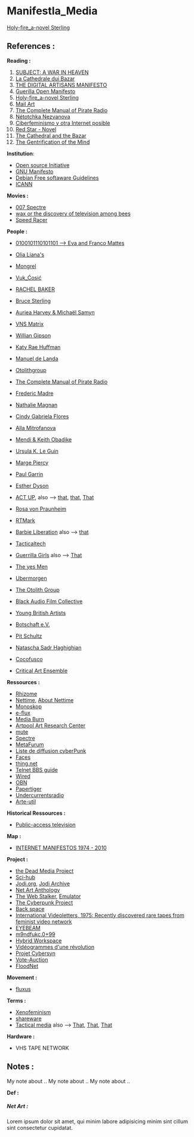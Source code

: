 # Manifestla_Media

[Holy-fire_a-novel Sterling](./writing/reading/Holy-fire_a-novel--Sterling,Bruce--Bantam.pdf)

## References :


**Reading :**

1.  [SUBJECT: A WAR IN HEAVEN](./writing/reading/virus.pdf)
2.  [La Cathedrale dui Bazar](./writing/reading/cathedrale-bazar.pdf)
3.  [THE DIGITAL ARTISANS MANIFESTO](https://www.nettime.org/Lists-Archives/nettime-l-9705/msg00120.html)
4.  [Guerilla Open Manifesto](./writing/reading/Guerilla_Open_Manifesto.pdf)
5.  [Holy-fire_a-novel Sterling](./writing/reading/Holy-fire_a-novel--Sterling,Bruce--Bantam.pdf)
6.  [Mail Art](https://en.wikipedia.org/wiki/Mail_art)
7.  [The Complete Manual of Pirate Radio](https://archive.org/details/pirate-radio/page/n5/mode/2up)
8.  [Nétotchka Nezvanova](https://fr.wikipedia.org/wiki/N%C3%A9totchka_Nezvanova)
9.  [Ciberfeminismo y otra Internet posible](https://www.researchgate.net/publication/380196862_Cyberfeminists_in_Mexico_City_Discourses_and_Tactics)
10. [Red Star - Novel](https://en.wikipedia.org/wiki/Red_Star_(novel))
14. [The Cathedral and the Bazar](https://monoskop.org/images/e/e0/Raymond_Eric_S_The_Cathedral_and_the_Bazaar_rev_ed.pdf)
15. [The Gentrification of the Mind](https://www.ucpress.edu/book/9780520280069/the-gentrification-of-the-mind)

**Institution**:

- [Open source Initiative](https://opensource.org/about)
- [GNU Manifesto](https://www.gnu.org/gnu/manifesto.html)
- [Debian Free softaware Guidelines](https://wiki.debian.org/DebianFreeSoftwareGuidelines)
- [ICANN](https://en.wikipedia.org/wiki/ICANN)

**Movies :**

- [007 Spectre](https://fr.wikipedia.org/wiki/007_Spectre)
- [wax or the discovery of television among bees](https://en.wikipedia.org/wiki/Wax_or_the_Discovery_of_Television_Among_the_Bees)
- [Speed Racer](https://fr.wikipedia.org/wiki/Speed_Racer_(film))

**People :**

- [0100101110101101 --> Eva and Franco Mattes](https://0100101110101101.org/works/)
- [Olia Liana's](http://art.teleportacia.org/#CenterOfTheUniverse)
- [Mongrel](https://monoskop.org/Mongrel)
- [Vuk_Ćosić](https://monoskop.org/Vuk_Ćosić)
- [RACHEL BAKER](https://www.irational.org/tm/baker_cv.html)

- [Bruce Sterling](https://en.wikipedia.org/wiki/Bruce_Sterling)
- [Auriea Harvey & Michaël Samyn](https://en.wikipedia.org/wiki/Auriea_Harvey_%26_Micha%C3%ABl_Samyn)
- [VNS Matrix](https://vnsmatrix.net/)
- [Willian Gipson](https://en.wikipedia.org/wiki/William_Gibson_bibliography)
- [Katy Rae Huffman](https://en.wikipedia.org/wiki/Kathy_Rae_Huffman)
- [Manuel de Landa](https://fr.wikipedia.org/wiki/Manuel_de_Landa)
- [Otolithgroup](https://otolithgroup.org/work)
- [The Complete Manual of Pirate Radio](https://archive.org/details/pirate-radio/page/n5/mode/2up)
- [Frederic Madre](https://www.josephinebosma.com/interviews/33-with-frederic-madre)
- [Nathalie Magnan](https://fr.wikipedia.org/wiki/Nathalie_Magnan)
- [Cindy Gabriela Flores](https://artfacts.net/artist/cindy-gabriela-flores/135937)
- [Alla Mitrofanova](https://www.d-est.com/team/alla-mitrofanova/)
- [Mendi & Keith Obadike](https://en.wikipedia.org/wiki/Mendi_%26_Keith_Obadike)
- [Ursula K. Le Guin](https://www.ursulakleguin.com/)
- [Marge Piercy](https://fr.wikipedia.org/wiki/Marge_Piercy)
- [Paul Garrin](https://en.wikipedia.org/wiki/Paul_Garrin)
- [Esther Dyson](https://en.wikipedia.org/wiki/Esther_Dyson)
- [ACT UP](https://en.wikipedia.org/wiki/ACT_UP), also --> [that](https://actupny.com/), [that](https://www.youtube.com/watch?v=5-QWSbaeGL0), [That](https://www.youtube.com/watch?v=9gzgTBGbDOA&list=PL-wi8YsLOAunFxiNTOBC4bZT3G-im4kkU)
- [Rosa von Praunheim](https://en.wikipedia.org/wiki/Rosa_von_Praunheim)
- [RTMark](https://en.wikipedia.org/wiki/RTMark)
- [Barbie Liberation](https://www.barbieliberation.org/) also --> [that](https://www.youtube.com/watch?v=eMHMf9y-27w)
- [Tacticaltech](https://tacticaltech.org/) 
- [Guerrilla Girls](https://en.wikipedia.org/wiki/Guerrilla_Girls) also --> [That](https://www.youtube.com/watch?v=NZ6TJbjVr3I) 
- [The yes Men](https://fr.wikipedia.org/wiki/The_Yes_Men)
- [Ubermorgen](https://www.ubermorgen.com/UM/)
- [The Otolith Group](https://otolithgroup.org/)
- [Black Audio Film Collective](https://en.wikipedia.org/wiki/Black_Audio_Film_Collective)
- [Young British Artists](https://en.wikipedia.org/wiki/Young_British_Artists)
- [Botschaft e.V.](https://monoskop.org/Botschaft_e.V.)
- [Pit Schultz](https://monoskop.org/Pit_Schultz)
- [Natascha Sadr Haghighian](https://monoskop.org/Natascha_Sadr_Haghighian)
- [Cocofusco](https://www.cocofusco.com/bio)
- [Critical Art Ensemble](http://critical-art.net/category/videos/)


**Ressources :**

- [Rhizome](https://rhizome.org/)
- [Nettime](https://nettime.org/), [About Nettime](https://nettime.org/nettime/DOCS/1/toc(2).html)
- [Monoskop](https://monoskop.org/Monoskop)
- [e-flux](https://www.e-flux.com)
- [Media Burn](https://mediaburn.org/blog/international-videoletters-1975-recently-discovered-rare-tapes-from-feminist-video-network/)
- [Artpool Art Research Center](https://artpool.hu/institute/about.html)
- [mute](https://www.metamute.org/)
- [Spectre](http://post.in-mind.de/cgi-bin/mailman/listinfo/spectre)
- [MetaFurum](https://monoskop.org/MetaForum)
- [Liste de diffusion cyberPunk](https://lists.cpunks.org/mailman3/postorius/lists/)
- [Faces](https://www.faces-l.net/)
- [thing.net](https://thing.net/)
- [Telnet BBS guide](https://www.telnetbbsguide.com/)
- [Wired](https://www.wired.com/)
- [OBN](https://obn.org/)
- [Papertiger](https://papertiger.org/about-us/)
- [Undercurrentsradio](https://www.undercurrentsradio.net/faq)
- [Arte-util](https://www.arte-util.org/projects/zapatista-tactical-floodnet/)

**Historical Ressources :**

- [Public-access television](https://en.wikipedia.org/wiki/Public-access_television)

**Map :**

- [INTERNET MANIFESTOS 1974 - 2010](./writing/reading/InternetManiefstos_Graph.pdf)

**Project :**

- [the Dead Media Project](http://www.deadmedia.org/)
- [Sci-hub](https://www.sci-hub.st/about)
- [Jodi.org](http://blogspot.jodi.org/), [Jodi Archive](https://joid.org/archive/)
- [Net Art Anthology](https://anthology.rhizome.org/)
- [The Web Stalker](http://www.medienkunstnetz.de/works/webstalker/), [Emulator](https://sites.rhizome.org/anthology/webstalker.html)
- [The Cyberpunk Project](http://project.cyberpunk.ru)
- [Back space](https://bak.spc.org/)
- [International Videoletters, 1975: Recently discovered rare tapes from feminist video network](https://mediaburn.org/blog/international-videoletters-1975-recently-discovered-rare-tapes-from-feminist-video-network/)
- [EYEBEAM](https://eyebeam.org/about-us/)
- [m9ndfukc.0+99](https://anthology.rhizome.org/m9ndfukc-0-99)
- [Hybrid Workspace](https://monoskop.org/Hybrid_Workspace)
- [Vidéogrammes d'une révolution](https://www.centrepompidou.fr/fr/programme/agenda/evenement/cnAMjdk)
- [Projet Cybersyn](https://fr.wikipedia.org/wiki/Projet_Cybersyn)
- [Vote-Auction](https://anthology.rhizome.org/vote-auction)
- [FloodNet](https://anthology.rhizome.org/floodnet)


**Movement :**

- [fluxus](https://fr.wikipedia.org/wiki/Fluxus)


**Terms :**

- [Xenofeminism](https://newhumanist.org.uk/articles/5303/book-review-xenofeminism) 
- [shareware](https://duckduckgo.com/?q=shareware&t=newext&atb=v417-1&ia=web)
- [Tactical media](https://en.wikipedia.org/wiki/Tactical_media) also --> [That](tacticalmediafiles.net/articles/44999), [That](tacticalmediafiles.net/articles/3160), [That](https://monoskop.org/Tactical_media)


**Hardware :**

- VHS TAPE NETWORK

## Notes :

My note about ..[]()
My note about ..[]()
My note about ..[]()


**Def :**

##### Net Art :

Lorem ipsum dolor sit amet, qui minim labore adipisicing minim sint cillum sint consectetur cupidatat.
